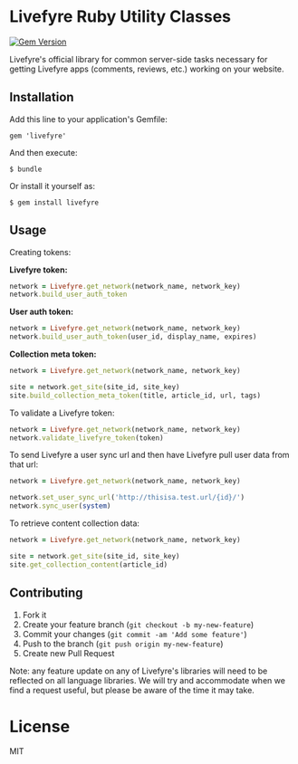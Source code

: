 # Livefyre Ruby Utility Classes
[![Gem Version](https://badge.fury.io/rb/livefyre.png)](http://badge.fury.io/rb/livefyre)

Livefyre's official library for common server-side tasks necessary for getting Livefyre apps (comments, reviews, etc.) working on your website.

## Installation

Add this line to your application's Gemfile:

    gem 'livefyre'

And then execute:

    $ bundle

Or install it yourself as:

    $ gem install livefyre

## Usage

Creating tokens:

**Livefyre token:**

```ruby
network = Livefyre.get_network(network_name, network_key)
network.build_user_auth_token
```

**User auth token:**

```ruby
network = Livefyre.get_network(network_name, network_key)
network.build_user_auth_token(user_id, display_name, expires)
```

**Collection meta token:**

```ruby
network = Livefyre.get_network(network_name, network_key)

site = network.get_site(site_id, site_key)
site.build_collection_meta_token(title, article_id, url, tags)
```

To validate a Livefyre token:

```ruby
network = Livefyre.get_network(network_name, network_key)
network.validate_livefyre_token(token)
```

To send Livefyre a user sync url and then have Livefyre pull user data from that url:

```ruby
network = Livefyre.get_network(network_name, network_key)

network.set_user_sync_url('http://thisisa.test.url/{id}/')
network.sync_user(system)
```

To retrieve content collection data:

```ruby
network = Livefyre.get_network(network_name, network_key)

site = network.get_site(site_id, site_key)
site.get_collection_content(article_id)
```

## Contributing

1. Fork it
2. Create your feature branch (`git checkout -b my-new-feature`)
3. Commit your changes (`git commit -am 'Add some feature'`)
4. Push to the branch (`git push origin my-new-feature`)
5. Create new Pull Request

Note: any feature update on any of Livefyre's libraries will need to be reflected on all language libraries. We will try and accommodate when we find a request useful, but please be aware of the time it may take.

License
=======

MIT